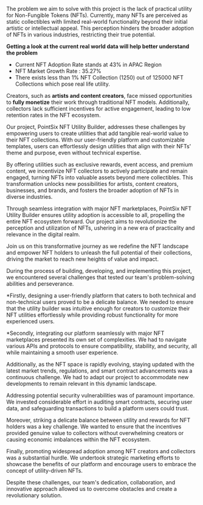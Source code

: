 The problem we aim to solve with this project is the lack of practical utility for Non-Fungible Tokens (NFTs). Currently, many NFTs are perceived as static collectibles with limited real-world functionality beyond their initial artistic or intellectual appeal. This perception hinders the broader adoption of NFTs in various industries, restricting their true potential.

**Getting a look at the current real world data will help better understand the problem**

* Current NFT Adoption Rate stands at 43% in APAC Region
* NFT Market Growth Rate : 35.27%
* There exists less than 1% NFT Collection (1250) out of 125000 NFT Collections which pose real life utility.


Creators, such as **artists and content creators**, face missed opportunities to **fully monetize** their work through traditional NFT models. Additionally, collectors lack sufficient incentives for active engagement, leading to low retention rates in the NFT ecosystem.

Our project, PointSix NFT Utility Builder, addresses these challenges by empowering users to create utilities that add tangible real-world value to their NFT collections. With our user-friendly platform and customizable templates, users can effortlessly design utilities that align with their NFTs' theme and purpose, even without technical expertise.

By offering utilities such as exclusive rewards, event access, and premium content, we incentivize NFT collectors to actively participate and remain engaged, turning NFTs into valuable assets beyond mere collectibles. This transformation unlocks new possibilities for artists, content creators, businesses, and brands, and fosters the broader adoption of NFTs in diverse industries.

Through seamless integration with major NFT marketplaces, PointSix NFT Utility Builder ensures utility adoption is accessible to all, propelling the entire NFT ecosystem forward. Our project aims to revolutionize the perception and utilization of NFTs, ushering in a new era of practicality and relevance in the digital realm.

Join us on this transformative journey as we redefine the NFT landscape and empower NFT holders to unleash the full potential of their collections, driving the market to reach new heights of value and impact.


During the process of building, developing, and implementing this project, we encountered several challenges that tested our team's problem-solving abilities and perseverance.

*Firstly, designing a user-friendly platform that caters to both technical and non-technical users proved to be a delicate balance. We needed to ensure that the utility builder was intuitive enough for creators to customize their NFT utilities effortlessly while providing robust functionality for more experienced users.

*Secondly, integrating our platform seamlessly with major NFT marketplaces presented its own set of complexities. We had to navigate various APIs and protocols to ensure compatibility, stability, and security, all while maintaining a smooth user experience.

Additionally, as the NFT space is rapidly evolving, staying updated with the latest market trends, regulations, and smart contract advancements was a continuous challenge. We had to adapt our project to accommodate new developments to remain relevant in this dynamic landscape.

Addressing potential security vulnerabilities was of paramount importance. We invested considerable effort in auditing smart contracts, securing user data, and safeguarding transactions to build a platform users could trust.

Moreover, striking a delicate balance between utility and rewards for NFT holders was a key challenge. We wanted to ensure that the incentives provided genuine value to collectors without overwhelming creators or causing economic imbalances within the NFT ecosystem.

Finally, promoting widespread adoption among NFT creators and collectors was a substantial hurdle. We undertook strategic marketing efforts to showcase the benefits of our platform and encourage users to embrace the concept of utility-driven NFTs.

Despite these challenges, our team's dedication, collaboration, and innovative approach allowed us to overcome obstacles and create a revolutionary solution.
